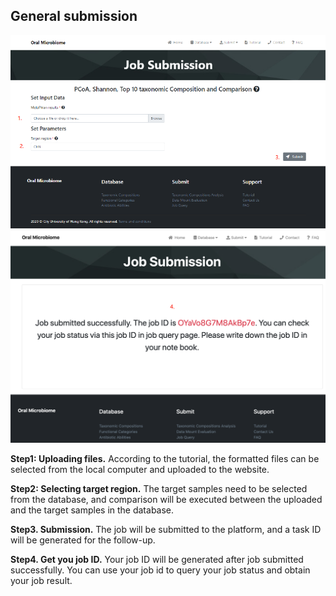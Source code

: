 ## General submission

![Pipeline Overview](_images/6.png)
![Pipeline Overview](_images/7.png)

**Step1: Uploading files.** According to the tutorial, the formatted files can be selected from the local computer and uploaded to the website.

**Step2: Selecting target region.** The target samples need to be selected from the database, and comparison will be executed between the uploaded and the target samples in the database.

**Step3. Submission.** The job will be submitted to the platform, and a task ID will be generated for the follow-up.

**Step4. Get you job ID.** Your job ID will be generated after job submitted successfully. You can use your job id to query your job status and obtain your job result.

